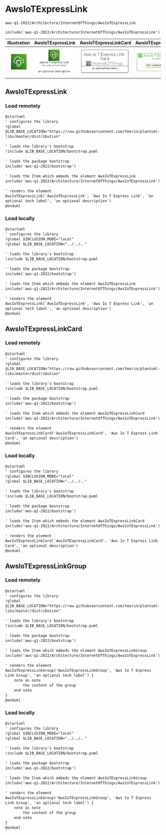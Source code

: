# AwsIoTExpressLink


```text
aws-q1-2022/Architecture/InternetOfThings/AwsIoTExpressLink
```

```text
include('aws-q1-2022/Architecture/InternetOfThings/AwsIoTExpressLink')
```



| Illustration | AwsIoTExpressLink | AwsIoTExpressLinkCard | AwsIoTExpressLinkGroup |
| :---: | :---: | :---: | :---: |
| ![illustration for Illustration](../../../aws-q1-2022/Architecture/InternetOfThings/AwsIoTExpressLink.png) | ![illustration for AwsIoTExpressLink](../../../aws-q1-2022/Architecture/InternetOfThings/AwsIoTExpressLink.Local.png) | ![illustration for AwsIoTExpressLinkCard](../../../aws-q1-2022/Architecture/InternetOfThings/AwsIoTExpressLinkCard.Local.png) | ![illustration for AwsIoTExpressLinkGroup](../../../aws-q1-2022/Architecture/InternetOfThings/AwsIoTExpressLinkGroup.Local.png) |




## AwsIoTExpressLink

### Load remotely
```plantuml
@startuml
' configures the library
!global $LIB_BASE_LOCATION="https://raw.githubusercontent.com/tmorin/plantuml-libs/master/distribution"

' loads the library's bootstrap
!include $LIB_BASE_LOCATION/bootstrap.puml

' loads the package bootstrap
include('aws-q1-2022/bootstrap')

' loads the Item which embeds the element AwsIoTExpressLink
include('aws-q1-2022/Architecture/InternetOfThings/AwsIoTExpressLink')

' renders the element
AwsIoTExpressLink('AwsIoTExpressLink', 'Aws Io T Express Link', 'an optional tech label', 'an optional description')
@enduml
```

### Load locally
```plantuml
@startuml
' configures the library
!global $INCLUSION_MODE="local"
!global $LIB_BASE_LOCATION="../../.."

' loads the library's bootstrap
!include $LIB_BASE_LOCATION/bootstrap.puml

' loads the package bootstrap
include('aws-q1-2022/bootstrap')

' loads the Item which embeds the element AwsIoTExpressLink
include('aws-q1-2022/Architecture/InternetOfThings/AwsIoTExpressLink')

' renders the element
AwsIoTExpressLink('AwsIoTExpressLink', 'Aws Io T Express Link', 'an optional tech label', 'an optional description')
@enduml
```

## AwsIoTExpressLinkCard

### Load remotely
```plantuml
@startuml
' configures the library
!global $LIB_BASE_LOCATION="https://raw.githubusercontent.com/tmorin/plantuml-libs/master/distribution"

' loads the library's bootstrap
!include $LIB_BASE_LOCATION/bootstrap.puml

' loads the package bootstrap
include('aws-q1-2022/bootstrap')

' loads the Item which embeds the element AwsIoTExpressLinkCard
include('aws-q1-2022/Architecture/InternetOfThings/AwsIoTExpressLink')

' renders the element
AwsIoTExpressLinkCard('AwsIoTExpressLinkCard', 'Aws Io T Express Link Card', 'an optional description')
@enduml
```

### Load locally
```plantuml
@startuml
' configures the library
!global $INCLUSION_MODE="local"
!global $LIB_BASE_LOCATION="../../.."

' loads the library's bootstrap
!include $LIB_BASE_LOCATION/bootstrap.puml

' loads the package bootstrap
include('aws-q1-2022/bootstrap')

' loads the Item which embeds the element AwsIoTExpressLinkCard
include('aws-q1-2022/Architecture/InternetOfThings/AwsIoTExpressLink')

' renders the element
AwsIoTExpressLinkCard('AwsIoTExpressLinkCard', 'Aws Io T Express Link Card', 'an optional description')
@enduml
```

## AwsIoTExpressLinkGroup

### Load remotely
```plantuml
@startuml
' configures the library
!global $LIB_BASE_LOCATION="https://raw.githubusercontent.com/tmorin/plantuml-libs/master/distribution"

' loads the library's bootstrap
!include $LIB_BASE_LOCATION/bootstrap.puml

' loads the package bootstrap
include('aws-q1-2022/bootstrap')

' loads the Item which embeds the element AwsIoTExpressLinkGroup
include('aws-q1-2022/Architecture/InternetOfThings/AwsIoTExpressLink')

' renders the element
AwsIoTExpressLinkGroup('AwsIoTExpressLinkGroup', 'Aws Io T Express Link Group', 'an optional tech label') {
    note as note
        the content of the group
    end note
}
@enduml
```

### Load locally
```plantuml
@startuml
' configures the library
!global $INCLUSION_MODE="local"
!global $LIB_BASE_LOCATION="../../.."

' loads the library's bootstrap
!include $LIB_BASE_LOCATION/bootstrap.puml

' loads the package bootstrap
include('aws-q1-2022/bootstrap')

' loads the Item which embeds the element AwsIoTExpressLinkGroup
include('aws-q1-2022/Architecture/InternetOfThings/AwsIoTExpressLink')

' renders the element
AwsIoTExpressLinkGroup('AwsIoTExpressLinkGroup', 'Aws Io T Express Link Group', 'an optional tech label') {
    note as note
        the content of the group
    end note
}
@enduml
```

